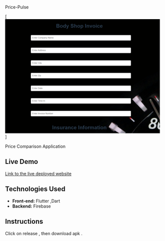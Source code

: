 Price-Pulse 

[![Screenshot of Homepage](https://github.com/keanan557/images/blob/main/New%20Project.png)]


Price Comparison Application

## Live Demo
[Link to the live deployed website](https://bodyshop-invoice.vercel.app/)

## Technologies Used
- **Front-end:** Flutter ,Dart
- **Backend:** Firebase


## Instructions

Click on release , then download apk .
